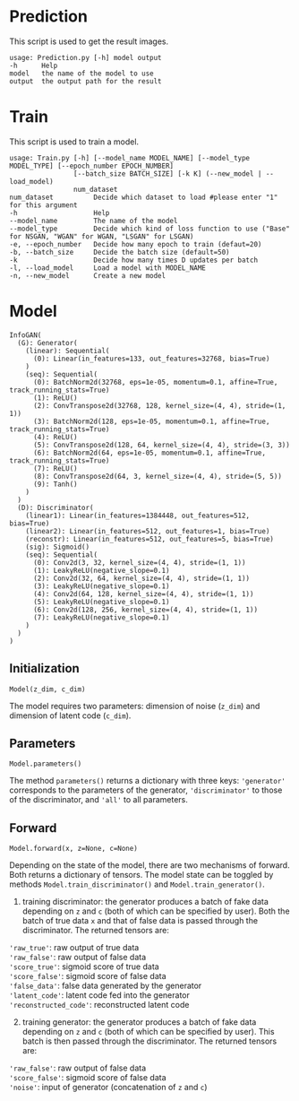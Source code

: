 # Prediction  
This script is used to get the result images.  
```
usage: Prediction.py [-h] model output  
-h      Help  
model   the name of the model to use  
output  the output path for the result  
```
# Train  
This script is used to train a model.  
```
usage: Train.py [-h] [--model_name MODEL_NAME] [--model_type MODEL_TYPE] [--epoch_number EPOCH_NUMBER]
                [--batch_size BATCH_SIZE] [-k K] (--new_model | --load_model)
                num_dataset
num_dataset          Decide which dataset to load #please enter "1" for this argument
-h                   Help
--model_name         The name of the model
--model_type         Decide which kind of loss function to use ("Base" for NSGAN, "WGAN" for WGAN, "LSGAN" for LSGAN)
-e, --epoch_number   Decide how many epoch to train (defaut=20)
-b, --batch_size     Decide the batch size (default=50)
-k                   Decide how many times D updates per batch
-l, --load_model     Load a model with MODEL_NAME
-n, --new_model      Create a new model
```  

# Model

```
InfoGAN(
  (G): Generator(
    (linear): Sequential(
      (0): Linear(in_features=133, out_features=32768, bias=True)
    )
    (seq): Sequential(
      (0): BatchNorm2d(32768, eps=1e-05, momentum=0.1, affine=True, track_running_stats=True)
      (1): ReLU()
      (2): ConvTranspose2d(32768, 128, kernel_size=(4, 4), stride=(1, 1))
      (3): BatchNorm2d(128, eps=1e-05, momentum=0.1, affine=True, track_running_stats=True)
      (4): ReLU()
      (5): ConvTranspose2d(128, 64, kernel_size=(4, 4), stride=(3, 3))
      (6): BatchNorm2d(64, eps=1e-05, momentum=0.1, affine=True, track_running_stats=True)
      (7): ReLU()
      (8): ConvTranspose2d(64, 3, kernel_size=(4, 4), stride=(5, 5))
      (9): Tanh()
    )
  )
  (D): Discriminator(
    (linear1): Linear(in_features=1384448, out_features=512, bias=True)
    (linear2): Linear(in_features=512, out_features=1, bias=True)
    (reconstr): Linear(in_features=512, out_features=5, bias=True)
    (sig): Sigmoid()
    (seq): Sequential(
      (0): Conv2d(3, 32, kernel_size=(4, 4), stride=(1, 1))
      (1): LeakyReLU(negative_slope=0.1)
      (2): Conv2d(32, 64, kernel_size=(4, 4), stride=(1, 1))
      (3): LeakyReLU(negative_slope=0.1)
      (4): Conv2d(64, 128, kernel_size=(4, 4), stride=(1, 1))
      (5): LeakyReLU(negative_slope=0.1)
      (6): Conv2d(128, 256, kernel_size=(4, 4), stride=(1, 1))
      (7): LeakyReLU(negative_slope=0.1)
    )
  )
)
```

## Initialization

```Model(z_dim, c_dim)```

The model requires two parameters: dimension of noise (```z_dim```) and dimension of latent code (```c_dim```).

## Parameters

```Model.parameters()```

The method ```parameters()``` returns a dictionary with three keys: ```'generator'``` corresponds to the parameters of the generator, ```'discriminator'``` to those of the discriminator, and ```'all'``` to all parameters.

## Forward

```Model.forward(x, z=None, c=None)```

Depending on the state of the model, there are two mechanisms of forward. Both returns a dictionary of tensors. The model state can be toggled by methods ```Model.train_discriminator()``` and ```Model.train_generator()```.

1) training discriminator: the generator produces a batch of fake data depending on ```z``` and ```c``` (both of which can be specified by user). Both the batch of true data ```x``` and that of false data is passed through the discriminator. The returned tensors are:

```'raw_true'```: raw output of true data  
```'raw_false'```: raw output of false data  
```'score_true'```: sigmoid score of true data  
```'score_false'```: sigmoid score of false data  
```'false_data'```: false data generated by the generator  
```'latent_code'```: latent code fed into the generator  
```'reconstructed_code'```: reconstructed latent code  

2) training generator: the generator produces a batch of fake data depending on ```z``` and ```c``` (both of which can be specified by user). This batch is then passed through the discriminator. The returned tensors are:

```'raw_false'```: raw output of false data  
```'score_false'```: sigmoid score of false data  
```'noise'```: input of generator (concatenation of ```z``` and ```c```)  
